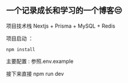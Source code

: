 ## 一个记录成长和学习的一个博客😒



项目技术栈 Nextjs + Prisma + MySQL + Redis 

项目启动 ：
```
npm install
```
主要配置 : 参照.env.example

接下来直接
npm run dev

